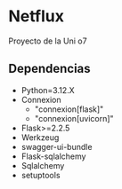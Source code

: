 # Netflux
Proyecto de la Uni o7

## Dependencias
- Python=3.12.X
- Connexion
  - "connexion[flask]"
  - "connexion[uvicorn]"
- Flask>=2.2.5
- Werkzeug
- swagger-ui-bundle
- Flask-sqlalchemy
- Sqlalchemy
- setuptools
